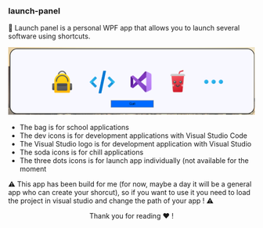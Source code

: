 ### launch-panel
<p align="center">
<p>🚀 Launch panel is a personal WPF app that allows you to launch several software using shortcuts.</p>
<img src="https://raw.githubusercontent.com/arayreth/launch-panel/main/readme/img/main_menu.png">
<ul>
  <li>The bag is for school applications</li>
  <li>The dev icons is for development applications with Visual Studio Code</li>
  <li>The Visual Studio logo is for development application with Visual Studio</li>
  <li>The soda icons is for chill applications</li>
  <li>The three dots icons is for launch app individually (not available for the moment</li>
</ul>
</p>
⚠️ This app has been build for me (for now, maybe a day it will be a general app who can create your shorcut), so if you want to use it you need to load the project in visual studio and change the path of your app ! ⚠️
<div class="thank">
<p align="center">Thank you for reading ❤️ !</p>
</div>
